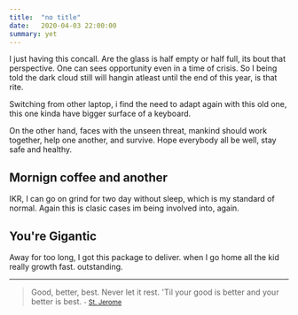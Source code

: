 ```yaml
---
title:  "no title"
date:   2020-04-03 22:00:00
summary: yet
---
```


I just having this concall.
Are the glass is half empty or half full, its bout that perspective. One can sees opportunity even in a time of crisis.
So I being told the dark cloud still will hangin atleast until the end of this year, is that rite.

Switching from other laptop, i find the need to adapt again with this old one, this one kinda have bigger surface of a keyboard.

On the other hand, faces with the unseen threat, mankind should work together, help one another, and survive. Hope everybody all be well, stay safe and healthy. 

## Mornign coffee and another
IKR, I can go on grind for two day without sleep, which is my standard of normal. Again this is clasic cases im being involved into, again.

## You're Gigantic
Away for too long, I got this package to deliver. when I go home all the kid really growth fast. outstanding.

---
> Good, better, best. Never let it rest. 'Til your good is better and your better is best.
> <small>- [St. Jerome](https://www.brainyquote.com/quotes/st_jerome_389605)</small>